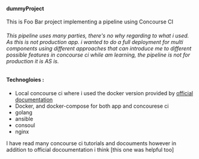 #### dummyProject
This is Foo Bar project implementing a pipeline using Concourse CI 

###### This pipeline uses many parties, there's no why regarding to what i used. As this is not production app. i wanted to do a full deployment for multi components using different approaches that can introduce me to  different possible features in concourse ci while am learning, the pipeline is not for production it is AS is.

#### Technogloies :
 * Local concourse ci where i used the docker version provided by [official documentation] 
 * Docker, and docker-compose for both app and concourese ci
 * golang
 * ansible
 * consoul
 * nginx
 
 I have read many concourse ci tutorials and docouments however in addition to  official docoumentation i think [this one was helpful too]
 
 [official documentation]: https://concourse-ci.org/docker-repository.html
 [this one is helpful too]: https://github.com/JeffDeCola/hello-go
